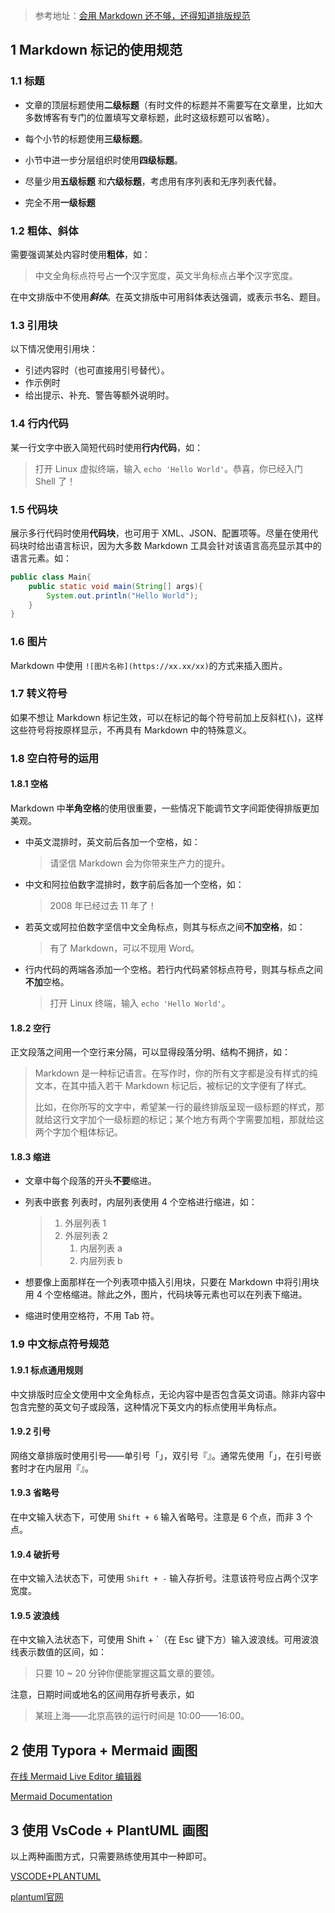 

> 参考地址：[会用 Markdown 还不够，还得知道排版规范](https://mp.weixin.qq.com/s?__biz=Mzg5OTE5MTY4Nw==&mid=2247483761&idx=1&sn=412005e95119ed8a58428409842c54f8&chksm=c0564799f721ce8f0f913e59abe97ba7d8357967ad7766c7cd9fce831657319754f1192be1d8&token=2124347599&lang=zh_CN#rd)

## 1 Markdown 标记的使用规范

### 1.1 标题

* 文章的顶层标题使用**二级标题**（有时文件的标题并不需要写在文章里，比如大多数博客有专门的位置填写文章标题，此时这级标题可以省略）。
* 每个小节的标题使用**三级标题**。
* 小节中进一步分层组织时使用**四级标题**。
* 尽量少用**五级标题** 和**六级标题**，考虑用有序列表和无序列表代替。

* 完全不用**一级标题**

### 1.2 粗体、斜体

需要强调某处内容时使用**粗体**，如：

> 中文全角标点符号占**一个**汉字宽度，英文半角标点占**半个**汉字宽度。

在中文排版中不使用***斜体***。在英文排版中可用斜体表达强调，或表示书名、题目。

### 1.3 引用块

以下情况使用引用块：

* 引述内容时（也可直接用引号替代）。
* 作示例时
* 给出提示、补充、警告等额外说明时。

### 1.4 行内代码

某一行文字中嵌入简短代码时使用**行内代码**，如：

> 打开 Linux 虚拟终端，输入 `echo 'Hello World'`。恭喜，你已经入门 Shell 了！

### 1.5 代码块

展示多行代码时使用**代码块**，也可用于 XML、JSON、配置项等。尽量在使用代码块时给出语言标识，因为大多数 Markdown 工具会针对该语言高亮显示其中的语言元素。如：

```java
public class Main{
    public static void main(String[] args){
        System.out.println("Hello World");
    }
}
```

### 1.6 图片

Markdown 中使用 `![图片名称](https://xx.xx/xx)`的方式来插入图片。

### 1.7 转义符号

如果不想让 Markdown 标记生效，可以在标记的每个符号前加上反斜杠(`\`)，这样这些符号将按原样显示，不再具有 Markdown 中的特殊意义。

### 1.8 空白符号的运用

#### 1.8.1 空格

Markdown 中**半角空格**的使用很重要，一些情况下能调节文字间距使得排版更加美观。

* 中英文混排时，英文前后各加一个空格，如：

  > 请坚信 Markdown 会为你带来生产力的提升。

* 中文和阿拉伯数字混排时，数字前后各加一个空格，如：

  > 2008 年已经过去 11 年了！

* 若英文或阿拉伯数字坚信中文全角标点，则其与标点之间**不加空格**，如：

  > 有了 Markdown，可以不现用 Word。

* 行内代码的两端各添加一个空格。若行内代码紧邻标点符号，则其与标点之间**不加**空格。

  > 打开 Linux 终端，输入 `echo 'Hello World'`。

#### 1.8.2 空行

正文段落之间用一个空行来分隔，可以显得段落分明、结构不拥挤，如：

>Markdown 是一种标记语言。在写作时，你的所有文字都是没有样式的纯文本，在其中插入若干 Markdown 标记后，被标记的文字便有了样式。
>
>
>
>比如，在你所写的文字中，希望某一行的最终排版呈现一级标题的样式，那就给这行文字加个一级标题的标记；某个地方有两个字需要加粗，那就给这两个字加个粗体标记。

#### 1.8.3 缩进

* 文章中每个段落的开头**不要**缩进。

* 列表中嵌套 列表时，内层列表使用 4 个空格进行缩进，如：

  > 1. 外层列表 1
  > 2. 外层列表 2
  >    1. 内层列表 a
  >    2. 内层列表 b

* 想要像上面那样在一个列表项中插入引用块，只要在 Markdown 中将引用块用 4 个空格缩进。除此之外，图片，代码块等元素也可以在列表下缩进。

* 缩进时使用空格符，不用 Tab 符。

### 1.9 中文标点符号规范

#### 1.9.1 标点通用规则

中文排版时应全文使用中文全角标点，无论内容中是否包含英文词语。除非内容中包含完整的英文句子或段落，这种情况下英文内的标点使用半角标点。

#### 1.9.2 引号

网络文章排版时使用引号——单引号「」，双引号『』。通常先使用「」，在引号嵌套时才在内层用『』。

#### 1.9.3 省略号

在中文输入状态下，可使用 `Shift + 6` 输入省略号。注意是 6 个点，而非 3 个点。

#### 1.9.4 破折号

在中文输入法状态下，可使用 `Shift + -` 输入存折号。注意该符号应占两个汉字宽度。

#### 1.9.5 波浪线

在中文输入法状态下，可使用 Shift + `（在 Esc 键下方）输入波浪线。可用波浪线表示数值的区间，如：

> 只要 10 ~ 20 分钟你便能掌握这篇文章的要领。

注意，日期时间或地名的区间用存折号表示，如

> 某班上海——北京高铁的运行时间是 10:00——16:00。

## 2 使用 Typora + Mermaid 画图

[在线 Mermaid Live Editor 编辑器](https://mermaid-js.github.io/mermaid-live-editor/)

[Mermaid Documentation](https://mermaid-js.github.io/mermaid/)

## 3 使用 VsCode + PlantUML 画图

以上两种画图方式，只需要熟练使用其中一种即可。

[VSCODE+PLANTUML](https://blog.csdn.net/Philip7liu/article/details/81842353)

[plantuml官网](https://plantuml.com/zh/)